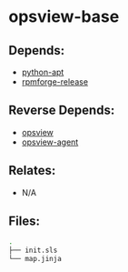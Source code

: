 # opsview-base

## Depends:

  -  [python-apt](/salt/python-apt)
  -  [rpmforge-release](/salt/rpmforge-release)

## Reverse Depends:

  -  [opsview](/salt/opsview)
  -  [opsview-agent](/salt/opsview-agent)

## Relates:

  -  N/A

## Files:

```bash
.
├── init.sls
└── map.jinja
```
